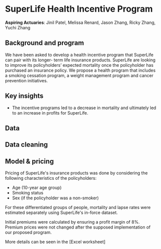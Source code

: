 # SuperLife Health Incentive Program

**Aspiring Actuaries**: Jinil Patel, Melissa Renard, Jason Zhang, Ricky Zhang, Yuchi Zhang

## Background and program

We have been asked to develop a health incentive program that SuperLife can pair with its longer- term life insurance products. SuperLife are looking to improve its policyholders’ expected mortality once the policyholder has purchased an insurance policy. We propose a health program that includes a smoking cessation program, a weight management program and cancer prevention initiatives.

## Key insights
- The incentive programs led to a decrease in mortality and ultimately led to an increase in profits for SuperLife.
## Data

## Data cleaning

## Model \& pricing

Pricing of SuperLife's insurance products was done by considering the following characteristics of the policyholders:
- Age (10-year age group)
- Smoking status
- Sex (if the policyholder was a non-smoker)

For these differentiated groups of people, mortality and lapse rates were estimated separately using SuperLife's in-force dataset. 

Initial premiums were calculated by ensuring a profit margin of 8\%. Premium prices were not changed after the supposed implementation of our proposed program. 

More details can be seen in the [Excel worksheet]
